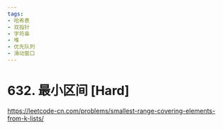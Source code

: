 ```yaml
---
tags:
- 哈希表
- 双指针
- 字符串
- 堆
- 优先队列
- 滑动窗口
---
```


# 632. 最小区间 [Hard]

<https://leetcode-cn.com/problems/smallest-range-covering-elements-from-k-lists/>
